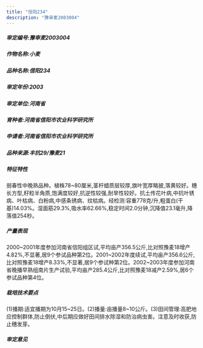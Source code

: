 ```yaml
---
title: "信阳234"
description: "豫审麦2003004"
---
```

##### 审定编号:豫审麦2003004

##### 作物名称:小麦

##### 品种名称:信阳234

##### 审定年份:2003

##### 审定单位:河南省

##### 育种者:河南省信阳市农业科学研究所

##### 申请者:河南省信阳市农业科学研究所

##### 品种来源:丰抗29/豫麦21

##### 特征特性
弱春性中晚熟品种。植株78~80厘米,茎杆蜡质层较厚,旗叶宽厚略披,落黄较好。穗长方型,籽粒半角质,饱满度较好,抗逆性较强,耐旱性较好。抗土传花叶病,中抗叶锈病、叶枯病、白粉病,中感条锈病、纹枯病。经检测:容重778克/升,粗蛋白(干基)14.03%。湿面筋29.3%,吸水率62.66%,稳定时间2.0分钟,沉降值23.1毫升,降落值254秒。

##### 产量表现
2000~2001年度参加河南省信阳组区试,平均亩产356.5公斤,比对照豫麦18增产4.82%,不显著,居9个参试品种第2位。2001~2002年度续试,平均亩产356.6公斤,比对照豫麦18增产8.33%,不显著,居9个参试种第2位。2002~2003年度参加河南省晚播早熟组南片生产试验,平均亩产285.4公斤,比对照豫麦18减产2.59%,居6个参试品种第4位。

##### 栽培技术要点
(1)播期:适宜播期为10月15~25日。(2)播量:亩播量8~10公斤。(3)田间管理:高肥地应控制群体,防止倒伏,中后期应做好田间排水除湿和防治病虫害。注意及时收获,防止穗发芽。

##### 审定意见

